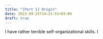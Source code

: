 ```yaml
---
title: "[Part 1] Origin"
date: 2023-09-25T14:21:51+03:00
draft: true
---
```

I have rather terrible self-organizational skills. I 